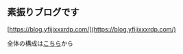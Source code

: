 ## 素振りブログです

[https://blog.yfijixxxrdp.com/](https://blog.yfijixxxrdp.com/)

全体の構成は[こちら](https://github.com/fijixxx/sublog-architecture)から
